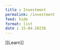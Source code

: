 ```yaml
---
title : Investment
permalink: /investment
feed: hide
format: list
date : 15-04-20236
---
```


[[Learn]]

